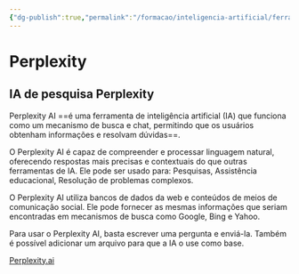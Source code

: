 ```yaml
---
{"dg-publish":true,"permalink":"/formacao/inteligencia-artificial/ferramentas-de-ia/perplexity/","title":"Perplexity","metatags":{"description":"capaz de compreender e processar linguagem natural, oferecendo respostas mais precisas e contextuais do que outras ferramentas de IA. Ele pode ser usado para: Pesquisas, Assistência educacional, Resolução de problemas complexos."},"tags":["Inteligencia-artificial","Ferramentas"],"noteIcon":"1","updated":"2025-01-20T16:39:57.269-03:00"}
---
```


# Perplexity
## IA de pesquisa Perplexity

Perplexity AI ==é uma ferramenta de inteligência artificial (IA) que funciona como um mecanismo de busca e chat, permitindo que os usuários obtenham informações e resolvam dúvidas==. 

O Perplexity AI é capaz de compreender e processar linguagem natural, oferecendo respostas mais precisas e contextuais do que outras ferramentas de IA. Ele pode ser usado para: Pesquisas, Assistência educacional, Resolução de problemas complexos. 

O Perplexity AI utiliza bancos de dados da web e conteúdos de meios de comunicação social. Ele pode fornecer as mesmas informações que seriam encontradas em mecanismos de busca como Google, Bing e Yahoo. 

Para usar o Perplexity AI, basta escrever uma pergunta e enviá-la. Também é possível adicionar um arquivo para que a IA o use como base.

[Perplexity.ai](https://www.perplexity.ai/)
